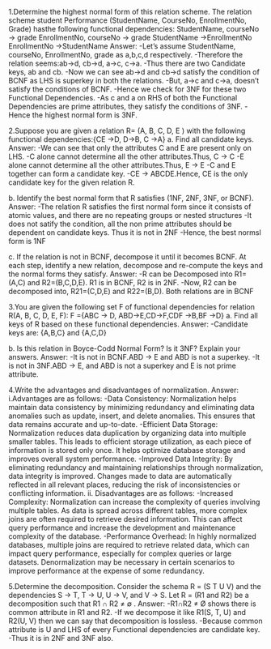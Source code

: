 1.Determine the highest normal form of this relation scheme. The relation scheme student Performance (StudentName, CourseNo, EnrollmentNo, Grade) hasthe following functional dependencies: StudentName, courseNo → grade EnrollmentNo, courseNo → grade StudentName →EnrollmentNo EnrollmentNo →StudentName
Answer: -Let’s assume StudentName, courseNo, EnrollmentNo, grade as a,b,c,d respectively.
-Therefore the relation seems:ab->d, cb->d, a->c, c->a. 
-Thus there are two Candidate keys, ab and cb. 
-Now we can see ab->d and cb->d satisfy the condition of BCNF as LHS is superkey in both the relations. 
-But, a->c and c->a, doesn’t satisfy the conditions of BCNF. 
-Hence we check for 3NF for these two Functional Dependencies.
-As c and a on RHS of both the Functional Dependencies are prime attributes, they satisfy the conditions of 3NF. 
-Hence the highest normal form is 3NF.

2.Suppose you are given a relation R= (A, B, C, D, E ) with the following functional dependencies:{CE →D, D→B, C →A} a. Find all candidate keys. Answer:
-We can see that only the attributes C and E are present only on LHS. 
-C alone cannot determine all the other attributes.Thus, C → C 
-E alone cannot determine all the other attributes.Thus, E → E 
-C and E together can form a candidate key. 
-CE → ABCDE.Hence, CE is the only candidate key for the given relation R.

b. Identify the best normal form that R satisfies (1NF, 2NF, 3NF, or BCNF).
Answer: -The relation R satisfies the first normal form since it consists of atomic values, and there are no repeating groups or nested structures 
-It does not satify the condition, all the non prime attributes should be dependent on candidate keys. Thus it is not in 2NF
-Hence, the best normsl form is 1NF

c. If the relation is not in BCNF, decompose it until it becomes BCNF. At each step, identify a new relation, decompose and re-compute the keys and the normal forms they satisfy. 
Answer: -R can be Decomposed into R1=(A,C) and R2=(B,C,D,E). R1 is in BCNF, R2 is in 2NF.
-Now, R2 can be decomposed into, R21=(C,D,E) and R22=(B,D). Both relations are in BCNF

3.You are given the following set F of functional dependencies for relation R(A, B, C, D, E, F): F ={ABC → D, ABD→E,CD→F,CDF →B,BF →D} a. Find all keys of R based on these functional dependencies.
Answer: -Candidate keys are: {A,B,C} and {A,C,D} 

b. Is this relation in Boyce-Codd Normal Form? Is it 3NF? Explain your answers.
Answer: -It is not in BCNF.ABD → E and ABD is not a superkey. 
-It is not in 3NF.ABD → E, and ABD is not a superkey and E is not prime attribute.

4.Write the advantages and disadvantages of normalization. 
Answer: i.Advantages are as follows: 
-Data Consistency: Normalization helps maintain data consistency by minimizing redundancy and eliminating data anomalies such as update, insert, and delete anomalies. This ensures that data remains accurate and up-to-date.
-Efficient Data Storage: Normalization reduces data duplication by organizing data into multiple smaller tables. This leads to efficient storage utilization, as each piece of information is stored only once. It helps optimize database storage and improves overall system performance.
-Improved Data Integrity: By eliminating redundancy and maintaining relationships through normalization, data integrity is improved. Changes made to data are automatically reflected in all relevant places, reducing the risk of inconsistencies or conflicting information. ii. Disadvantages are as follows: 
-Increased Complexity: Normalization can increase the complexity of queries involving multiple tables. As data is spread across different tables, more complex joins are often required to retrieve desired information. This can affect query performance and increase the development and maintenance complexity of the database. 
-Performance Overhead: In highly normalized databases, multiple joins are required to retrieve related data, which can impact query performance, especially for complex queries or large datasets. Denormalization may be necessary in certain scenarios to improve performance at the expense of some redundancy.

5.Determine the decomposition. Consider the schema R = (S T U V) and the dependencies S → T, T → U, U → V, and V → S. Let R = (R1 and R2) be a decomposition such that R1 ∩ R2 ≠ ∅ .
Answer: -R1∩R2 ≠ Ø shows there is common attribute in R1 and R2. 
-If we decompose it like R1(S, T, U) and R2(U, V) then we can say that decomposition is lossless. 
-Because common attribute is U and LHS of every Functional dependencies are candidate key. 
-Thus it is in 2NF and 3NF also.
